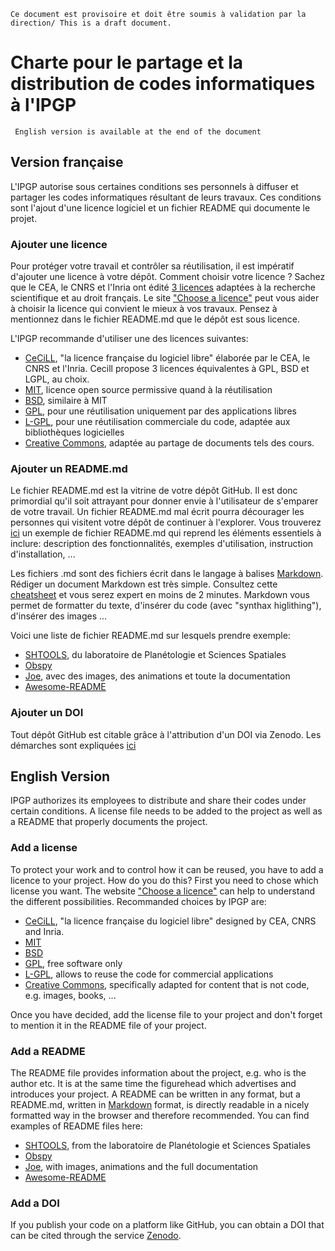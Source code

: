 `Ce document est provisoire et doit être soumis à validation par la direction/ This is a draft document.`

# Charte pour le partage et la distribution de codes informatiques à l'IPGP
` English version is available at the end of the document`

## Version française
L'IPGP autorise sous certaines conditions ses personnels à diffuser et partager les codes informatiques résultant de leurs travaux. Ces conditions sont l'ajout d'une licence logiciel et un fichier README qui documente le projet.

### Ajouter une licence
Pour protéger votre travail et contrôler sa réutilisation, il est impératif d'ajouter une licence à votre dépôt. Comment choisir votre licence ? Sachez que le CEA, le CNRS et l'Inria ont édité [3 licences](http://www.cecill.info) adaptées à la recherche scientifique et au droit français. Le site ["Choose a licence"](http://choosealicense.com/) peut vous aider à choisir la licence qui convient le mieux à vos travaux. Pensez à mentionnez dans le fichier README.md que le dépôt est sous licence.

L'IPGP recommande d'utiliser une des licences suivantes: 
  * [CeCiLL](http://www.cecill.info/), "la licence française du logiciel libre" élaborée par le CEA, le CNRS et l'Inria. Cecill propose 3 licences équivalentes à GPL, BSD et LGPL, au choix.
  * [MIT](https://opensource.org/licenses/MIT), licence open source permissive quand à la réutilisation
  * [BSD](https://opensource.org/licenses/BSD-3-Clause), similaire à MIT
  * [GPL](http://www.gnu.org/licenses/gpl-3.0.en.html), pour une réutilisation uniquement par des applications libres
  * [L-GPL](http://www.gnu.org/licenses/old-licenses/lgpl-2.1.en.html), pour une réutilisation commerciale du code, adaptée aux bibliothèques logicielles
  * [Creative Commons](http://creativecommons.org/), adaptée au partage de documents tels des cours.
  
### Ajouter un README.md
Le fichier README.md est la vitrine de votre dépôt GitHub. Il est donc primordial qu'il soit attrayant pour donner envie à l'utilisateur de s'emparer de votre travail. Un fichier README.md mal écrit pourra décourager les personnes qui visitent votre dépôt de continuer à l'explorer. Vous trouverez [ici](https://gist.github.com/jxson/1784669) un exemple de fichier README.md qui reprend les éléments essentiels à inclure: description des fonctionnalités, exemples d'utilisation, instruction d'installation, ...

Les fichiers .md sont des fichiers écrit dans le langage à balises [Markdown](https://en.wikipedia.org/wiki/Markdown). Rédiger un document Markdown est très simple. Consultez cette [cheatsheet](https://github.com/adam-p/markdown-here/wiki/Markdown-Cheatsheet) et vous serez expert en moins de 2 minutes. Markdown vous permet de formatter du texte, d'insérer du code (avec "synthax higlithing"), d'insérer des images ...

Voici une liste de fichier README.md sur lesquels prendre exemple:
  - [SHTOOLS](https://github.com/SHTOOLS/SHTOOLS), du laboratoire de Planétologie et Sciences Spatiales
  - [Obspy](https://github.com/obspy/obspy)
  - [Joe](https://github.com/karan/joe), avec des images, des animations et toute la documentation
  - [Awesome-README](https://github.com/matiassingers/awesome-readme)

### Ajouter un DOI
Tout dépôt GitHub est citable grâce à l'attribution d'un DOI via Zenodo. Les démarches sont expliquées [ici](https://guides.github.com/activities/citable-code/)

## English Version
IPGP authorizes its employees to distribute and share their codes under certain conditions. A license file needs to be added to the project as well as a README that properly documents the project.

### Add a license
To protect your work and to control how it can be reused, you have to add a licence to your project. How do
you do this? First you need to chose which license you want. The website ["Choose a licence"](http://choosealicense.com/)
can help to understand the different possibilities. Recommanded choices by IPGP are:

  * [CeCiLL](http://www.cecill.info/), "la licence française du logiciel libre" designed by CEA, CNRS and Inria. 
  * [MIT](https://opensource.org/licenses/MIT)
  * [BSD](https://opensource.org/licenses/BSD-3-Clause)
  * [GPL](http://www.gnu.org/licenses/gpl-3.0.en.html), free software only
  * [L-GPL](http://www.gnu.org/licenses/old-licenses/lgpl-2.1.en.html), allows to reuse the code for commercial applications
  * [Creative Commons](http://creativecommons.org/), specifically adapted for content that is not code, e.g. images, books, ...
  
Once you have decided, add the license file to your project and don't forget to mention it in the README file of your project.


### Add a README
The README file provides information about the project, e.g. who is the author etc. It is at the same time
the figurehead which advertises and introduces your project. A README can be written in any format, but
a README.md, written in [Markdown](https://en.wikipedia.org/wiki/Markdown) format, is directly readable in 
a nicely formatted way in the browser and therefore recommended. You can find examples of README files here:

  * [SHTOOLS](https://github.com/SHTOOLS/SHTOOLS), from the laboratoire de Planétologie et Sciences Spatiales
  * [Obspy](https://github.com/obspy/obspy)
  * [Joe](https://github.com/karan/joe), with images, animations and the full documentation
  * [Awesome-README](https://github.com/matiassingers/awesome-readme)


### Add a DOI
If you publish your code on a platform like GitHub, you can obtain a DOI that can be cited through the service [Zenodo](https://guides.github.com/activities/citable-code/).
